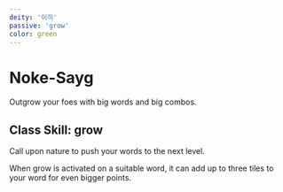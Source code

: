 ```yaml
---
deity: '이끼'
passive: 'grow'
color: green
---
```


# Noke-Sayg

Outgrow your foes with big words and big combos.

## Class Skill: grow

Call upon nature to push your words to the next level. 

When grow is activated on a suitable word, it can add up to three tiles to your word for even bigger points.




